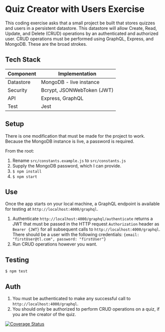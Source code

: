 # Quiz Creator with Users Exercise

This coding exercise asks that a small project be built that stores quizzes and users in a persistent datastore. This datastore will allow Create, Read, Update, and Delete (CRUD) operations by an authenticated and authorized user. CRUD operations must be performed using GraphQL, Express, and MongoDB. These are the broad strokes.

## Tech Stack
Component         | Implementation   | 
------------------|------------------|
Datastore | MongoDB - live instance   |
Security | Bcrypt, JSONWebToken (JWT)  |
API | Express, GraphQL  |
Test | Jest  |


## Setup
There is one modification that must be made for the project to work. Because the MongoDB instance is live, a password is required.

From the root:

1. Rename ```src/constants.example.js``` to ```src/constants.js```  
2. Supply the MongoDB password, which I can provide.
3. ```$ npm install```
4. ```$ npm start```

## Use
Once the app starts on your local machine, a GraphQL endpoint is available for testing at ```http://localhost:4000/graphql```.

1. Authenticate ```http://localhost:4000/graphql/authenticate``` returns a JWT that must be passed in the HTTP request ```Authorization``` header as ```Bearer {JWT}``` for all subsequent calls to ```http://localhost:4000/graphql```. There should be a user with the following credentials: ```{email: "firstUser@tl.com", password: "firstUser"}```
2. Run CRUD operations however you want.

## Testing
```
$ npm test
```

## Auth
1. You must be authenticated to make any successful call to ```http://localhost:4000/graphql```.
2. You should only be authorized to perform CRUD operations on a quiz, if you are the creator of the quiz. 



[![Coverage Status](https://github.com/taciturnip/TrustLayer/workflows/Node.js%20CI/badge.svg)](https://github.com/taciturnip/TrustLayer/actions/workflows/node.js.yml)

